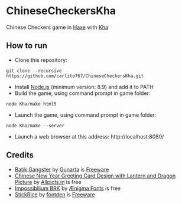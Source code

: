 # ChineseCheckersKha

Chinese Checkers game in [Haxe](https://haxe.org/) with [Kha](http://kha.tech/)

## How to run

* Clone this repository:
```
git clone --recursive https://github.com/carlito767/ChineseCheckersKha.git
```
* Install [Node.js](https://nodejs.org/) (minimum version: 8.9) and add it to PATH
* Build the game, using command prompt in game folder:

```
node Kha/make html5
```

* Launch the game, using command prompt in game folder:

```
node Kha/make --server
```

* Launch a web browser at this address: http://localhost:8080/

## Credits

* [Batik Gangster](http://www.fontspace.com/gunarta/batik-gangster) by [Gunarta](http://www.fontspace.com/gunarta) is [Freeware](https://en.wikipedia.org/wiki/Freeware)
* [Chinese New Year Greeting Card Design with Lantern and Dragon Picture](http://allpicts.in/chinese-new-year-card-design-with-lantern-and-dragon-picture/) by [Allpicts.in](http://allpicts.in/) is free
* [Impossibilium BRK](https://www.1001fonts.com/impossibilium-brk-font.html) by [Ænigma Fonts](https://www.1001fonts.com/users/kentpw/) is free
* [StickRice](http://www.fontspace.com/fontden/stickrice) by [fontden](http://www.fontspace.com/fontden) is [Freeware](https://en.wikipedia.org/wiki/Freeware)
